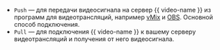 * `Push` — для передачи видеосигнала на сервер {{ video-name }} из программ для видеотрансляций, например [vMix](https://www.vmix.com/) и [OBS](https://obsproject.com/). Основной способ подключения.
* `Pull` — для подключения {{ video-name }} к вашему серверу видеотрансляций и получения от него видеосигнала.
